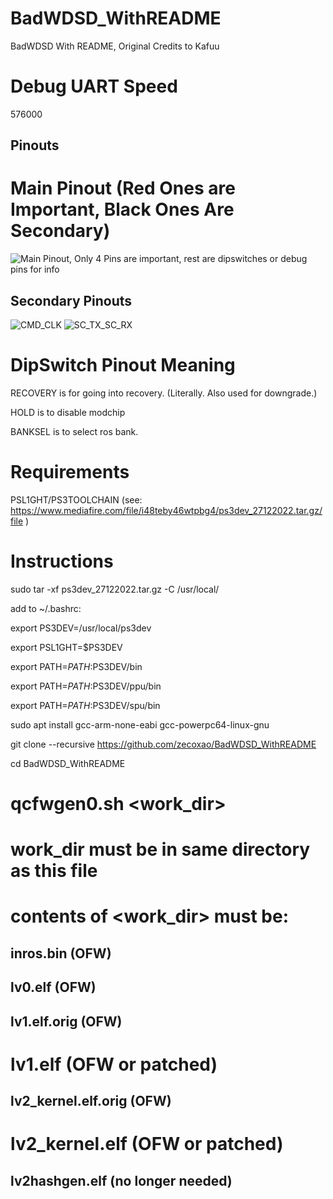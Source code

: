 # BadWDSD_WithREADME
BadWDSD With README, Original Credits to Kafuu

# Debug UART Speed

576000 

## Pinouts 

# Main Pinout (Red Ones are Important, Black Ones Are Secondary)

![Main Pinout, Only 4 Pins are important, rest are dipswitches or debug pins for info](https://i.imgur.com/xw6f5FA.jpeg)

## Secondary Pinouts

![CMD_CLK](https://i.imgur.com/2gyw7on.jpeg)
![SC_TX_SC_RX](https://i.imgur.com/wmMCW19.jpeg)

# DipSwitch Pinout Meaning

RECOVERY is for going into recovery. (Literally. Also used for downgrade.)

HOLD is to disable modchip

BANKSEL is to select ros bank. 

# Requirements

PSL1GHT/PS3TOOLCHAIN (see: https://www.mediafire.com/file/i48teby46wtpbg4/ps3dev_27122022.tar.gz/file )

# Instructions

sudo tar -xf ps3dev_27122022.tar.gz -C /usr/local/

add to ~/.bashrc:

export PS3DEV=/usr/local/ps3dev

export PSL1GHT=$PS3DEV

export PATH=$PATH:$PS3DEV/bin

export PATH=$PATH:$PS3DEV/ppu/bin

export PATH=$PATH:$PS3DEV/spu/bin

sudo apt install gcc-arm-none-eabi gcc-powerpc64-linux-gnu

git clone --recursive https://github.com/zecoxao/BadWDSD_WithREADME

cd BadWDSD_WithREADME

# qcfwgen0.sh <work_dir>
# work_dir must be in same directory as this file

# contents of <work_dir> must be:

## inros.bin (OFW)

## lv0.elf (OFW)

## lv1.elf.orig (OFW)
# lv1.elf (OFW or patched)

## lv2_kernel.elf.orig (OFW)
# lv2_kernel.elf (OFW or patched)

## lv2hashgen.elf (no longer needed)
